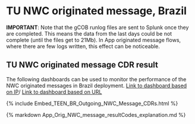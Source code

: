 # TU NWC originated message, Brazil

**IMPORTANT**: Note that the gCOB runlog files are sent to Splunk once they are completed. This means the data from the last days could be not complete (until the files get to 21Mb). In App originated message flows, where there are few logs written, this effect can be noticeable.

## TU NWC originated message CDR result

The following dashboards can be used to monitor the performance of the NWC originated messages in Brazil deployment.
[Link to dashboard based on IP](https://10.253.1.11/en-US/app/tugo/report?sid=1465834496.4062.mia-spl-sch01&s=%2FservicesNS%2Fnobody%2Ftugo%2Fsaved%2Fsearches%2FTEEN_BR_Outgoing_NWC_Message_CDRs)/ [Link to dashboard based on URL](https://mia-splunk.tefcomms.com/en-US/app/tugo/report?sid=1465834496.4062.mia-spl-sch01&s=%2FservicesNS%2Fnobody%2Ftugo%2Fsaved%2Fsearches%2FTEEN_BR_Outgoing_NWC_Message_CDRs)

{% include Embed_TEEN_BR_Outgoing_NWC_Message_CDRs.html %}

{% markdown App_Orig_NWC_message_resultCodes_explanation.md %}
